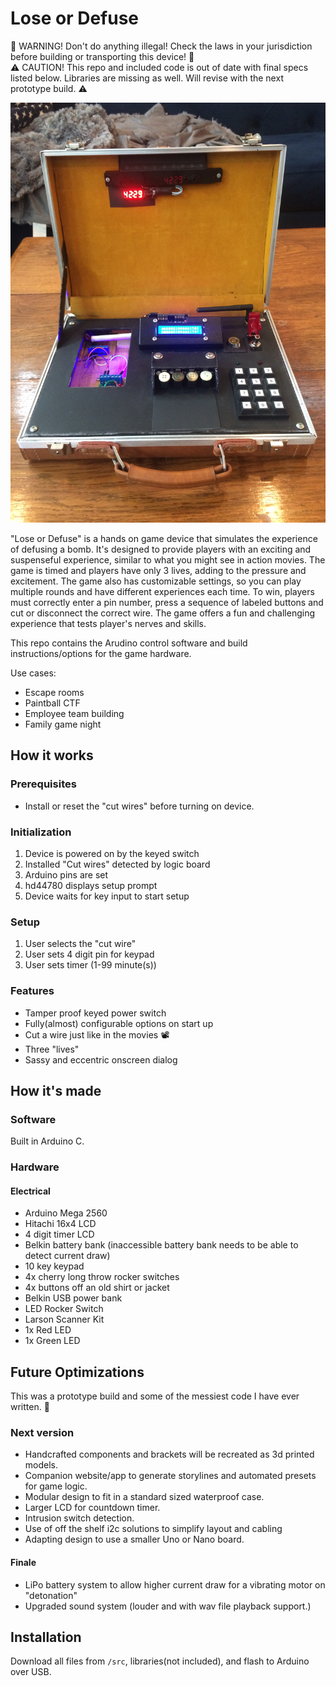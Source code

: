# Lose or Defuse

🚨 WARNING! Don't do anything illegal! Check the laws in your jurisdiction before building or transporting this device! 🚨  
⚠️ CAUTION! This repo and included code is out of date with final specs listed below. Libraries are missing as well. Will revise with the next prototype build. ⚠️

<img src=".github/assets/overview.jpg" alt="Small open briefcase filled with functional electronics that resemble a time bomb or remote detonator from an action movie.">

"Lose or Defuse" is a hands on game device that simulates the experience of defusing a bomb. It's designed to provide players with an exciting and suspenseful experience, similar to what you might see in action movies. The game is timed and players have only 3 lives, adding to the pressure and excitement. The game also has customizable settings, so you can play multiple rounds and have different experiences each time. To win, players must correctly enter a pin number, press a sequence of labeled buttons and cut or disconnect the correct wire. The game offers a fun and challenging experience that tests player's nerves and skills.

This repo contains the Arudino control software and build instructions/options for the game hardware. 

Use cases:
* Escape rooms
* Paintball CTF
* Employee team building
* Family game night

## How it works
[]()


### Prerequisites
* Install or reset the "cut wires" before turning on device.

### Initialization
1. Device is powered on by the keyed switch
1. Installed "Cut wires" detected by logic board
1. Arduino pins are set
1. hd44780 displays setup prompt
1. Device waits for key input to start setup

### Setup
1. User selects the "cut wire"
1. User sets 4 digit pin for keypad 
1. User sets timer (1-99 minute(s)) 



### Features
* Tamper proof keyed power switch
* Fully(almost) configurable options on start up
* Cut a wire just like in the movies 📽
* Three "lives"
* Sassy and eccentric onscreen dialog

## How it's made

### Software
Built in Arduino C. 

### Hardware

#### Electrical
<!-- add board revision model -->
* Arduino Mega 2560 
* Hitachi 16x4 LCD
* 4 digit timer LCD
* Belkin battery bank (inaccessible battery bank needs to be able to detect current draw)
* 10 key keypad
* 4x cherry long throw rocker switches
* 4x buttons off an old shirt or jacket
* Belkin USB power bank
* LED Rocker Switch
* Larson Scanner Kit
* 1x Red LED
* 1x Green LED



## Future Optimizations
This was a prototype build and some of the messiest code I have ever written. 🍝 

### Next version

* Handcrafted components and brackets will be recreated as 3d printed models. 
* Companion website/app to generate storylines and automated presets for game logic. 
* Modular design to fit in a standard sized waterproof case. 
* Larger LCD for countdown timer. 
* Intrusion switch detection.
* Use of off the shelf i2c solutions to simplify layout and cabling
* Adapting design to use a smaller Uno or Nano board.

#### Finale

* LiPo battery system to allow higher current draw for a vibrating motor on "detonation"
* Upgraded sound system (louder and with wav file playback support.)


## Installation
Download all files from `/src`, libraries(not included), and flash to Arduino over USB. 
